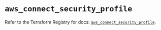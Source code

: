 # `aws_connect_security_profile`

Refer to the Terraform Registry for docs: [`aws_connect_security_profile`](https://registry.terraform.io/providers/hashicorp/aws/5.56.0/docs/resources/connect_security_profile).
